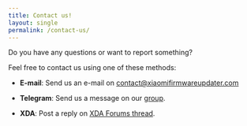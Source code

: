 ```yaml
---
title: Contact us!
layout: single
permalink: /contact-us/
---
```

Do you have any questions or want to report something?

Feel free to contact us using one of these methods:

* **E-mail**:
Send us an e-mail on [contact@xiaomifirmwareupdater.com](mailto:contact@xiaomifirmwareupdater.com)

* **Telegram**:
Send us a message on our [group](https://t.me/XiaomiGeeks).

* **XDA**:
Post a reply on [XDA Forums thread](https://forum.xda-developers.com/android/software-hacking/devices-xiaomi-firmware-updater-t3741446).
